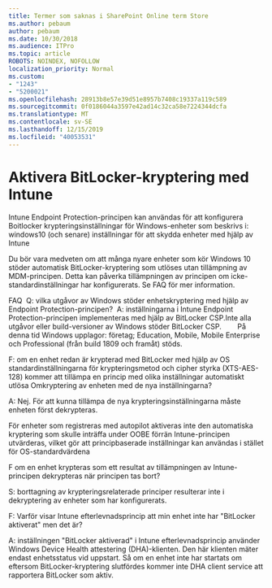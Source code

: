 ```yaml
---
title: Termer som saknas i SharePoint Online term Store
ms.author: pebaum
author: pebaum
ms.date: 10/30/2018
ms.audience: ITPro
ms.topic: article
ROBOTS: NOINDEX, NOFOLLOW
localization_priority: Normal
ms.custom:
- "1243"
- "5200021"
ms.openlocfilehash: 28913b8e57e39d51e8957b7408c19337a119c589
ms.sourcegitcommit: 0f0186044a3597e42ad14c32ca58e7224344dcfa
ms.translationtype: MT
ms.contentlocale: sv-SE
ms.lasthandoff: 12/15/2019
ms.locfileid: "40053531"
---
```

# <a name="enabling-bitlocker-encryption-with-intune"></a>Aktivera BitLocker-kryptering med Intune

Intune Endpoint Protection-principen kan användas för att konfigurera Boitlocker krypteringsinställningar för Windows-enheter som beskrivs i: windows10 (och senare) inställningar för att skydda enheter med hjälp av Intune

Du bör vara medveten om att många nyare enheter som kör Windows 10 stöder automatisk BitLocker-kryptering som utlöses utan tillämpning av MDM-principen. Detta kan påverka tillämpningen av principen om icke-standardinställningar har konfigurerats. Se FAQ för mer information.


FAQ  Q: vilka utgåvor av Windows stöder enhetskryptering med hjälp av Endpoint Protection-principen?
 A: inställningarna i Intune Endpoint Protection-principen implementeras med hjälp av BitLocker CSP.Inte alla utgåvor eller build-versioner av Windows stöder BitLocker CSP. 
      På denna tid Windows upplagor: företag; Education, Mobile, Mobile Enterprise och Professional (från build 1809 och framåt) stöds.




F: om en enhet redan är krypterad med BitLocker med hjälp av OS standardinställningarna för krypteringsmetod och cipher styrka (XTS-AES-128) kommer att tillämpa en princip med olika inställningar automatiskt utlösa Omkryptering av enheten med de nya inställningarna?

A: Nej. För att kunna tillämpa de nya krypteringsinställningarna måste enheten först dekrypteras.

För enheter som registreras med autopilot aktiveras inte den automatiska kryptering som skulle inträffa under OOBE förrän Intune-principen utvärderas, vilket gör att principbaserade inställningar kan användas i stället för OS-standardvärdena




F om en enhet krypteras som ett resultat av tillämpningen av Intune-principen dekrypteras när principen tas bort?

S: borttagning av krypteringsrelaterade principer resulterar inte i dekryptering av enheter som har konfigurerats.




F: Varför visar Intune efterlevnadsprincip att min enhet inte har "BitLocker aktiverat" men det är?

A: inställningen "BitLocker aktiverad" i Intune efterlevnadsprincip använder Windows Device Health attestering (DHA)-klienten. Den här klienten mäter endast enhetsstatus vid uppstart. Så om en enhet inte har startats om eftersom BitLocker-kryptering slutfördes kommer inte DHA client service att rapportera BitLocker som aktiv.